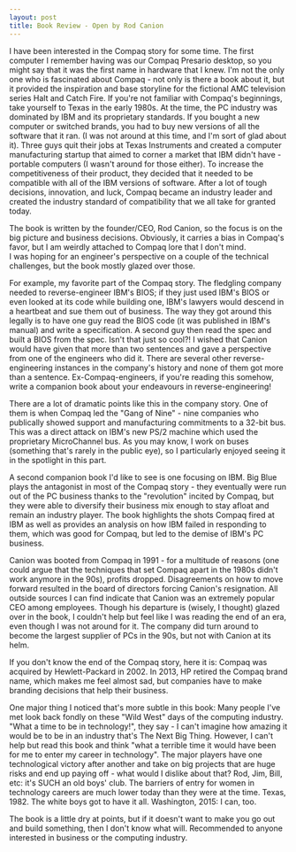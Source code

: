 ```yaml
---
layout: post
title: Book Review - Open by Rod Canion
---
```


I have been interested in the Compaq story for some time. The first computer I remember having was our Compaq Presario desktop, so you might say that it was the first name in hardware that I knew. I'm not the only one who is fascinated about Compaq - not only is there a book about it, but it provided the inspiration and base storyline for the fictional AMC television series Halt and Catch Fire. 
If you're not familiar with Compaq's beginnings, take yourself to Texas in the early 1980s. At the time, the PC industry was dominated by IBM and its proprietary standards. If you bought a new computer or switched brands, you had to buy new versions of all the software that it ran. (I was not around at this time, and I'm sort of glad about it). 
Three guys quit their jobs at Texas Instruments and created a computer manufacturing startup that aimed to corner a market that IBM didn't have - portable computers (I wasn't around for those either). To increase the competitiveness of their product, they decided that it needed to be compatible with all of the IBM versions of software. 
After a lot of tough decisions, innovation, and luck, Compaq became an industry leader and created the industry standard of compatibility that we all take for granted today. 

The book is written by the founder/CEO, Rod Canion, so the focus is on the big picture and business decisions. Obviously, it carries a bias in Compaq's favor, but I am weirdly attached to Compaq lore that I don't mind.  
I was hoping for an engineer's perspective on a couple of the technical challenges, but the book mostly glazed over those. 

For example, my favorite part of the Compaq story. The fledgling company needed to reverse-engineer IBM's BIOS; if they just used IBM's BIOS or even looked at its code while building one, IBM's lawyers would descend in a heartbeat and sue them out of business. 
The way they got around this legally is to have one guy read the BIOS code (it was published in IBM's manual) and write a specification. A second guy then read the spec and built a BIOS from the spec. 
Isn't that just so cool?! I wished that Canion would have given that more than two sentences and gave a perspective from one of the engineers who did it. There are several other reverse-engineering instances in the company's history and none of them got more than a sentence. Ex-Compaq-engineers, if you're reading this somehow, write a companion book about your endeavours in reverse-engineering! 

There are a lot of dramatic points like this in the company story. One of them is when Compaq led the "Gang of Nine" - nine companies who publically showed support and manufacturing commitments to a 32-bit bus. This was a direct attack on IBM's new PS/2 machine which used the proprietary MicroChannel bus. As you may know, I work on buses (something that's rarely in the public eye), so I particularly enjoyed seeing it in the spotlight in this part.

A second companion book I'd like to see is one focusing on IBM. Big Blue plays the antagonist in most of the Compaq story - they eventually were run out of the PC business thanks to the "revolution" incited by Compaq, but they were able to diversify their business mix enough to stay afloat and remain an industry player. The book highlights the shots Compaq fired at IBM as well as provides an analysis on how IBM failed in responding to them, which was good for Compaq, but led to the demise of IBM's PC business.

Canion was booted from Compaq in 1991 - for a multitude of reasons (one could argue that the techniques that set Compaq apart in the 1980s didn't work anymore in the 90s), profits dropped. Disagreements on how to move forward resulted in the board of directors forcing Canion's resignation.  All outside sources I can find indicate that Canion was an extremely popular CEO among employees. Though his departure is (wisely, I thought) glazed over in the book, I couldn't help but feel like I was reading the end of an era, even though I was not around for it. The company did turn around to become the largest supplier of PCs in the 90s, but not with Canion at its helm.

If you don't know the end of the Compaq story, here it is: Compaq was acquired by Hewlett-Packard in 2002. In 2013, HP retired the Compaq brand name, which makes me feel almost sad, but companies have to make branding decisions that help their business.

One major thing I noticed that's more subtle in this book: 
Many people I've met look back fondly on these "Wild West" days of the computing industry. "What a time to be in technology!", they say - I can't imagine how amazing it would be to be in an industry that's The Next Big Thing. 
However, I can't help but read this book and think "what a terrible time it would have been for me to enter my career in technology". The major players have one technological victory after another and take on big projects that are huge risks and end up paying off - what would I dislike about that? 
Rod, Jim, Bill, etc: it's SUCH an old boys' club. The barriers of entry for women in technology careers are much lower today than they were at the time. Texas, 1982. The white boys got to have it all. Washington, 2015: I can, too.

The book is a little dry at points, but if it doesn't want to make you go out and build something, then I don't know what will. Recommended to anyone interested in business or the computing industry. 